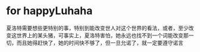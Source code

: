 # for happyLuhaha
> 
  夏洛特需要想些更特别的事，特别到能改变世人对这个世界的看法，或者，至少改变这世界上的某头猪，可事实上，夏洛特害怕，她永远也找不到一个词能改变那一切，而且她得赶快了，她的时间快不够了，但一旦允诺了，就一定要遵守诺言
